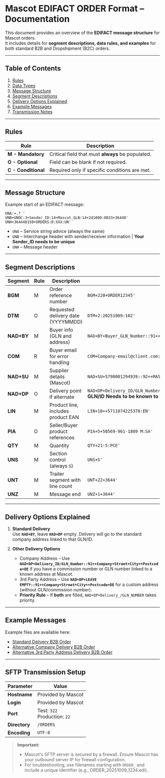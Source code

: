 # Mascot EDIFACT ORDER Format – Documentation

This document provides an overview of the **EDIFACT message structure** for Mascot orders.  
It includes details for **segment descriptions, data rules, and examples** for both standard B2B and Dropshipment (B2C) orders.

---

## Table of Contents
1. [Rules](#rules)
2. [Data Types](#data-types)
3. [Message Structure](#message-structure)
4. [Segment Descriptions](#segment-descriptions)
5. [Delivery Options Explained](#delivery-options-explained)
6. [Example Messages](#example-messages)
7. [Transmission Notes](#transmission-notes)

---

## Rules

| Rule | Description |
|-------|------------|
| **M - Mandatory** | Critical field that must **always** be populated. |
| **O - Optional** | Field can be blank if not required. |
| **C - Conditional** | Required only if specific conditions are met. |

---

## Message Structure

Example start of an EDIFACT message:

```
UNA:+.? '
UNB+UNOC:3+Sender_ID:14+Mascot_GLN:14+241009:0833+36440'
UNH+364448150+ORDERS:D:XXX:UN'
```
- `UNA` – Service string advice (always the same)
- `UNB` – Interchange header with sender/receiver information | **Your Sender_ID needs to be unique**
- `UNH` – Message header

---

## Segment Descriptions

| Segment | Rule | Description | Example |
|----------|------|-------------|---------|
| **BGM** | M | Order reference number | `BGM+220+ORDER12345'` |
| **DTM** | O | Requested delivery date (YYYYMMDD) | `DTM+2:20251009:102'` |
| **NAD+BY** | M | Buyer info (GLN and address) | `NAD+BY+Buyer_GLN_Number::91++Company+Street+City++Postcode+CountryCode'` |
| **COM** | R | Buyer email for error handling | `COM+Company-email@client.com:EM'` |
| **NAD+SU** | M | Supplier details (Mascot) | `NAD+SU+5790001294939::92++MASCOT+Silkeborgvej 14+Silkeborg++7500+DK'` |
| **NAD+DP** | O | Delivery point if alternate | `NAD+DP+Delivery_ID/GLN_Number::91++Company+Street+City++Postcode+CountryCode'` **GLN/ID Needs to be known to Mascot**|
| **LIN** | M | Product line, includes product EAN | `LIN+10++5711074225378:EN'` |
| **PIA** | O | Seller/Buyer product references | `PIA+5+50569-961-1809 M:SA'` |
| **QTY** | M | Quantity | `QTY+21:5:PCE'` |
| **UNS** | M | Section control (always `S`) | `UNS+S'` |
| **UNT** | M | Trailer segment with line count | `UNT+22+3644'` |
| **UNZ** | M | Message end | `UNZ+1+3644'` |

---

## Delivery Options Explained

1. **Standard Delivery**  
   Use **`NAD+BY`**, leave **`NAD+DP`** empty. Delivery will go to the standard company address linked to that GLN/ID.

2. **Other Delivery Options**  
   - Company Address – Use **`NAD+DP+Delivery_ID/GLN_Number::91++Company+Street+City++Postcode+DE`** if you have a commission number or GLN number linked to a known address at Mascot.  
   - 3rd Party Address – Use **`NAD+DP+LEAVE EMPTY::91++Company+Street+City++Postcode+DE`** for a custom address (without GLN/commission number).  
   - **Priority Rule** – If **both** are filled, `NAD+DP+Delivery_/GLN_NUMBER` takes priority.

---
## Example Messages

Example files are available here:

- [Standard Delivery B2B Order](https://github.com/Mascot-International/integration-docs/blob/main/docs/EDIFACT/ORDERS/Examples/Order_Mascot_EDIFACT_Standard.edi)
- [Alternative Company Delivery B2B Order](https://github.com/Mascot-International/integration-docs/blob/main/docs/EDIFACT/Orders/Examples/Order_Mascot_EDIFACT_Standard.txt)
- [Alternative 3rd Party Address Delivery B2B Order](https://github.com/Mascot-International/integration-docs/blob/main/docs/EDIFACT/Orders/Examples/Order_Mascot_EDIFACT_Standard.txt)

---

## SFTP Transmission Setup

| Parameter | Value |
|------------|-------|
| **Hostname** | Provided by Mascot |
| **Login** | Provided by Mascot |
| **Port** | Test: `322`<br>Production: `22` |
| **Directory** | `/ORDERS` |
| **Encoding** | `UTF-8` |

> **Important:**  
> - Mascot's SFTP server is secured by a firewall. Ensure Mascot has your outbound server IP for firewall configuration.  
> - For troubleshooting, use filenames starting with `ORDER_` and include a unique identifier (e.g., ORDER_20251009_1234.edi).
